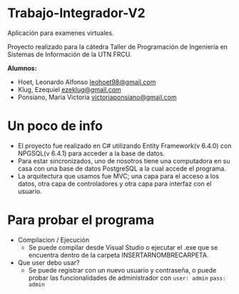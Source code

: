 # Trabajo-Integrador-V2
Aplicación para examenes virtuales.

Proyecto realizado para la cátedra Taller de Programación de Ingeniería en Sistemas de Información de la UTN FRCU.


**Alumnos:**
- Hoet, Leonardo Alfonso      leohoet98@gmail.com
- Klug, Ezequiel              ezeklug@gmail.com
- Ponsiano, María Victoria    victoriaponsiano@gmail.com
  
  

# Un poco de info
- El proyecto fue realizado en C# utilizando Entity Framework(v 6.4.0) con NPGSQL(v 6.4.1) para acceder a la base de datos. 
- Para estar sincronizados, uno de nosotros tiene una computadora en su casa con una base de datos PostgreSQL a la cual accede el programa.
- La arquitectura que usamos fue MVC; una capa para el acceso a los datos, otra capa de controladores y otra capa para interfaz con el usuario.

# Para probar el programa
- Compilacion / Ejecución
  - Se puede compilar desde Visual Studio o ejecutar el .exe que se encuentra dentro de la carpeta INSERTARNOMBRECARPETA.
- Que user debo usar? 
  - Se puede registrar con un nuevo usuario y contraseña, o puede probar las funcionalidades de administrador con `user: admin` `pass: admin`
